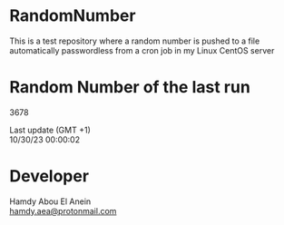 # RandomNumber    
This is a test repository where a random number is pushed to a file automatically passwordless from a cron job in my Linux CentOS server    
# Random Number of the last run   
3678
      
Last update (GMT +1)    
10/30/23 00:00:02
# Developer    
Hamdy Abou El Anein   
hamdy.aea@protonmail.com
